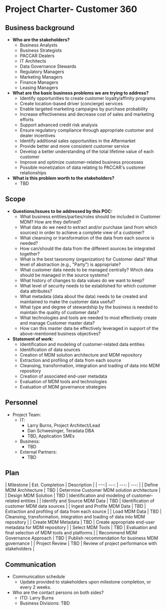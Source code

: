 # Project Charter- Customer 360

## Business background
* **Who are the stakeholders?**
	* Business Analysts
	* Business Strategists
	* PACCAR Dealers
	* IT Architects
	* Data Governance Stewards
	* Regulatory Managers
	* Marketing Managers
	* Finance Managers
	* Leasing Managers
* **What are the basic business problems we are trying to address?**
	* Identify opportunities to create customer loyalty/affinity programs
	* Create location-based driver (concierge) services
	* Enable targeted marketing campaigns by purchase probability
	* Increase effectiveness and decrease cost of sales and marketing efforts
	* Support advanced credit risk analysis
	* Ensure regulatory compliance through appropriate customer and dealer incentives
	* Identify additional sales opportunities in the Aftermarket
	* Provide better and more consistent customer service
	* Develop a better understanding of the total lifetime value of each customer 
	* Improve and optimize customer-related business processes
	* Possible monetization of data relating to PACCAR's customer relationships
* **What is this problem worth to the stakeholders?**
	* TBD

## Scope
* **Questions/issues to be addressed by this POC:**
	* What business entities/parties/roles should be included in Customer MDM? How are they defined?
	* What data do we need to extract and/or purchase (and from which sources) in order to achieve a complete view of a customer?
	* What cleansing or transformation of the data from each source is needed?
	* How can/should the data from the different sources be integrated together?
	* What is the best taxonomy (organization) for Customer data? What level of abstraction (e.g., "Party") is appropriate?
	* What customer data needs to be managed centrally? Which data should be managed in the source systems?
	* What history of changes to data values do we want to keep?
	* What level of security needs to be established for which customer data attributes?
	* What metadata (data about the data) needs to be created and maintained to make the customer data useful?
	* What type and degree of stewardship by the business is needed to maintain the quality of customer data?
	* What technologies and tools are needed to most effectively create and manage Customer master data?
	* How can this master data be effectively leveraged in support of the above-mentioned business objectives?
* **Statement of work:**
	* Identification and modeling of customer-related data entities
	* Identification of data sources
	* Creation of MDM solution architecture and MDM repository
	* Extraction and profiling of data from each source
	* Cleansing, transformation, integration and loading of data into MDM repository
	* Creation of associated end-user metadata
	* Evaluation of MDM tools and technologies
	* Evaluation of MDM governance strategies

## Personnel
* Project Team:
	* IT:
		* Larry Burns, Project Architect/Lead
		* Dan Schwesinger, Teradata DBA
		* TBD, Application SMEs
	* Business:
		* TBD
	* External Partners:
		* TBD

## Plan

| Milestone | Est. Completion | Description |
| ---:| ---: | ---: | ---: |
| Define MDM Architecture | TBD | Determine Customer MDM solution architecture | 
| Design MDM Solution | TBD | Identification and modeling of customer-related entities |
| Identify and Source MDM Data | TBD | Identification of customer MDM data sources | 
| Ingest and Profile MDM Data | TBD | Extraction and profiling of data from each source | 
| Load MDM Data | TBD | Cleansing, transformation, integration and loading of data into MDM repository | 
| Create MDM Metadata | TBD | Create appropriate end-user metadata for MDM repository | 
| Select MDM Tools | TBD | Evaluation and final selection of MDM tools and platforms | 
| Recommend MDM Governance Approach | TBD | Publish recommendation for business MDM governance | 
| Project Review | TBD | Review of project performance with stakeholders | 


## Communication
* Communication schedule
	* Update provided to stakeholders upon milestone completion, or every 2 weeks.
* Who are the contact persons on both sides?
	* ITD: Larry Burns
	* Business Divisions: TBD

